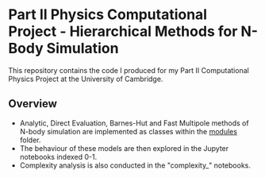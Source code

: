 # Part II Physics Computational Project - Hierarchical Methods for N-Body Simulation
This repository contains the code I produced for my Part II Computational Physics Project at the University of Cambridge.
## Overview
- Analytic, Direct Evaluation, Barnes-Hut and Fast Multipole methods of N-body simulation are implemented as classes within the [modules](https://github.com/THartigan/Computing_Project/tree/main/modules) folder.
- The behaviour of these models are then explored in the Jupyter notebooks indexed 0-1.
- Complexity analysis is also conducted in the "complexity_" notebooks.

